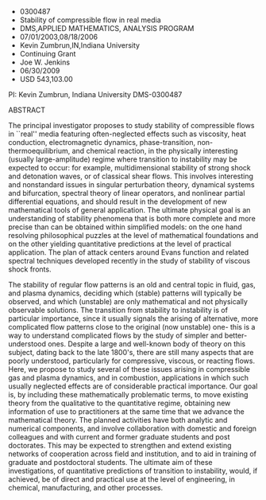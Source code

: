 
* 0300487
* Stability of compressible flow in real media
* DMS,APPLIED MATHEMATICS, ANALYSIS PROGRAM
* 07/01/2003,08/18/2006
* Kevin Zumbrun,IN,Indiana University
* Continuing Grant
* Joe W. Jenkins
* 06/30/2009
* USD 543,103.00

PI: Kevin Zumbrun, Indiana University DMS-0300487

ABSTRACT

The principal investigator proposes to study stability of compressible flows in
``real'' media featuring often-neglected effects such as viscosity, heat
conduction, electromagnetic dynamics, phase-transition, non-thermoequilibrium,
and chemical reaction, in the physically interesting (usually large-amplitude)
regime where transition to instability may be expected to occur: for example,
multidimensional stability of strong shock and detonation waves, or of classical
shear flows. This involves interesting and nonstandard issues in singular
perturbation theory, dynamical systems and bifurcation, spectral theory of
linear operators, and nonlinear partial differential equations, and should
result in the development of new mathematical tools of general application. The
ultimate physical goal is an understanding of stability phenomena that is both
more complete and more precise than can be obtained within simplified models: on
the one hand resolving philosophical puzzles at the level of mathematical
foundations and on the other yielding quantitative predictions at the level of
practical application. The plan of attack centers around Evans function and
related spectral techniques developed recently in the study of stability of
viscous shock fronts.

The stability of regular flow patterns is an old and central topic in fluid,
gas, and plasma dynamics, deciding which (stable) patterns will typically be
observed, and which (unstable) are only mathematical and not physically
observable solutions. The transition from stability to instability is of
particular importance, since it usually signals the arising of alternative, more
complicated flow patterns close to the original (now unstable) one- this is a
way to understand complicated flows by the study of simpler and better-
understood ones. Despite a large and well-known body of theory on this subject,
dating back to the late 1800's, there are still many aspects that are poorly
understood, particularly for compressive, viscous, or reacting flows. Here, we
propose to study several of these issues arising in compressible gas and plasma
dynamics, and in combustion, applications in which such usually neglected
effects are of considerable practical importance. Our goal is, by including
these mathematically problematic terms, to move existing theory from the
qualitative to the quantitative regime, obtaining new information of use to
practitioners at the same time that we advance the mathematical theory. The
planned activities have both analytic and numerical components, and involve
collaboration with domestic and foreign colleagues and with current and former
graduate students and post doctorates. This may be expected to strengthen and
extend existing networks of cooperation across field and institution, and to aid
in training of graduate and postdoctoral students. The ultimate aim of these
investigations, of quantitative predictions of transition to instability, would,
if achieved, be of direct and practical use at the level of engineering, in
chemical, manufacturing, and other processes.

